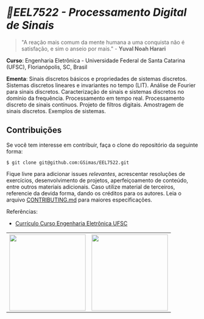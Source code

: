 # ***🎯EEL7522 - Processamento Digital de Sinais***

> "A reação mais comum da mente humana a uma conquista não é satisfação, e sim o anseio por mais." - **Yuval Noah Harari**


**Curso**: Engenharia Eletrônica - Universidade Federal de Santa Catarina (UFSC), Florianópolis, SC, Brasil

**Ementa**: Sinais discretos básicos e propriedades de sistemas discretos. Sistemas discretos lineares e invariantes no tempo (LIT). Análise de Fourier para sinais discretos. Caracterização de sinais e sistemas discretos no domínio da frequência. Processamento em tempo real. Processamento discreto de sinais contínuos. Projeto de filtros digitais. Amostragem de sinais discretos. Exemplos de sistemas.


## **Contribuições**

Se você tem interesse em contribuir, faça o clone do repositório da seguinte forma:

```
$ git clone git@github.com:GSimas/EEL7522.git
```

Fique livre para adicionar issues *relevantes*, acrescentar resoluções de exercícios, desenvolvimento de projetos, aperfeiçoamento de conteúdo, entre outros materiais adicionais. Caso utilize material de terceiros, referencie da devida forma, dando os créditos para os autores.
Leia o arquivo [CONTRIBUTING.md](https://github.com/GSimas/EEL7522/blob/master/CONTRIBUTING.md) para maiores especificações.

Referências:

- [Currículo Curso Engenharia Eletrônica UFSC](http://cagr.sistemas.ufsc.br/relatorios/curriculoCurso?curso=235)


<table style="width:100%">
  <tr>
    <th><img width="200px" src="http://laship.ufsc.br/site/wp-content/themes/emc_completo/resource/img/filiacoes/brasao_UFSC_vertical_sigla.png"></th>
    <th><img width="200px" src="http://tisc.com.br/wp-content/uploads/ctcufsc.gif"></th> 
  </tr>
</table>

